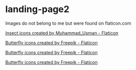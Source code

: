 # landing-page2

Images do not belong to me but were found on flaticon.com

<a href="https://www.flaticon.com/free-icons/insect" title="insect icons">Insect icons created by Muhammad_Usman - Flaticon</a>

<a href="https://www.flaticon.com/free-icons/butterfly" title="butterfly icons">Butterfly icons created by Freepik - Flaticon</a>

<a href="https://www.flaticon.com/free-icons/butterfly" title="butterfly icons">Butterfly icons created by Freepik - Flaticon</a>

<a href="https://www.flaticon.com/free-icons/butterfly" title="butterfly icons">Butterfly icons created by Freepik - Flaticon</a>
